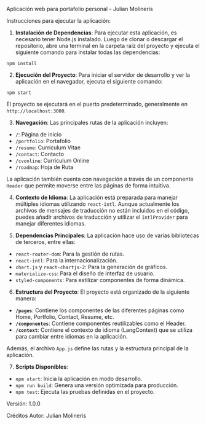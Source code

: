 Aplicación web para portafolio personal - Julian Molineris 


Instrucciones para ejecutar la aplicación:
1. **Instalación de Dependencias**:
 Para ejecutar esta aplicación, es necesario tener Node.js instalado. Luego de clonar o descargar
el repositorio, abre una terminal en la carpeta raíz del proyecto y ejecuta el siguiente comando para
instalar todas las dependencias:
 ```
 npm install
 ```
2. **Ejecución del Proyecto**:
 Para iniciar el servidor de desarrollo y ver la aplicación en el navegador, ejecuta el siguiente
comando:
 ```
 npm start
 ```
 El proyecto se ejecutará en el puerto predeterminado, generalmente en `http://localhost:3000`.

3. **Navegación**:
 Las principales rutas de la aplicación incluyen:
 - `/`: Página de inicio
 - `/portfolio`: Portafolio
 - `/resume`: Currículum Vitae
 - `/contact`: Contacto
 - `/cvonline`: Currículum Online
 - `/roadmap`: Hoja de Ruta

 La aplicación también cuenta con navegación a través de un componente `Header` que permite
moverse entre las páginas de forma intuitiva.

4. **Contexto de Idioma**:
 La aplicación está preparada para manejar múltiples idiomas utilizando `react-intl`. Aunque
actualmente los archivos de mensajes de traducción no están incluidos en el código, puedes añadir
archivos de traducción y utilizar el `IntlProvider` para manejar diferentes idiomas.

5. **Dependencias Principales**:
 La aplicación hace uso de varias bibliotecas de terceros, entre ellas:
 - `react-router-dom`: Para la gestión de rutas.
 - `react-intl`: Para la internacionalización.
 - `chart.js` y `react-chartjs-2`: Para la generación de gráficos.
 - `materialize-css`: Para el diseño de interfaz de usuario.
 - `styled-components`: Para estilizar componentes de forma dinámica.

6. **Estructura del Proyecto**:
 El proyecto está organizado de la siguiente manera:
 - **`/pages`**: Contiene los componentes de las diferentes páginas como Home, Portfolio, Contact, Resume, etc.
 - **`/componentes`**: Contiene componentes reutilizables como el Header.
 - **`/context`**: Contiene el contexto de idioma (LangContext) que se utiliza para cambiar entre
idiomas en la aplicación.

 Además, el archivo `App.js` define las rutas y la estructura principal de la aplicación.

7. **Scripts Disponibles**:
 - `npm start`: Inicia la aplicación en modo desarrollo.
 - `npm run build`: Genera una versión optimizada para producción.
 - `npm test`: Ejecuta las pruebas definidas en el proyecto.

 Versión: 1.0.0

Créditos
Autor: Julian Molineris


